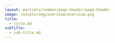 ```yaml
---
layout: partials/common/page-header/page-header
image: /assets/img/overview/overview.png
title:
  - title.md
subTitle:
  - sub-title.md
---
```

